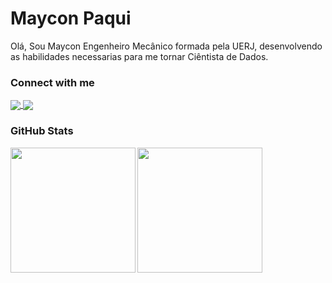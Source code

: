 <h1>
    <span>Maycon Paqui</span>
</h1>
<div>
    <p align="left">
      <a>
         Olá, Sou Maycon Engenheiro Mecânico formada pela UERJ, desenvolvendo as habilidades necessarias para me tornar Ciêntista de Dados.    
      </a>
    </p>
</div>

<div>
    <h3 align="left">Connect with me</h3>
    <a href="mailto:pm.maycon@gmail.com" target="_blank">
      <img align="center" src="https://img.shields.io/badge/-Email-000?style=for-the-badge&logo=gmail&logoColor=5E81AC&color:FFF"/>
    </a>
    <a href="https://br.linkedin.com/in/maycon-marciano" target="_blank">
      <img align="center" src="https://img.shields.io/badge/-LinkedIn-000?style=for-the-badge&logo=linkedin&logoColor=5E81AC&color:FFF"/>
    </a>
</div>

<div>
    <h3 align="left">GitHub Stats</h3>
    <p align="left">
        <a href="https://github.com/anuraghazra/github-readme-stats" target="_blank">
          <img height=200 align="left" src="https://github-readme-stats-git-masterrstaa-rickstaa.vercel.app/api?username=Mayconpm&&hide_title=true&show_icons=true&include_all_commits=true&count_private=true&theme=nord&bg_color=EB545400" />
        </a>
        <a href="https://github.com/anuraghazra/github-readme-stats" target="_blank">
          <img height=200 align="center" src="https://github-readme-stats.vercel.app/api/top-langs?username=Mayconpm&theme=nord&bg_color=EB545400&layout=compact"/>
        </a>
    </p>
</div>    
<!--     <br>
    <a href="https://streak-stats.demolab.com/demo/" target="_blank">
        <img height=200 align="right" src="https://streak-stats.demolab.com?user=Mayconpm&theme=nord&background=EB545400"/>  
    </a> -->
<!-- <div>
    <h3 align="left">Principais Projetos</h3>
    <p align="left">
      <a href="https://github.com/Mayconpm/CS50x_2021">
         <img width="50%" src="https://github-readme-stats.vercel.app/api/pin/?username=Mayconpm&repo=CS50x_2021&show_icons=true&theme=nord&bg_color=EB545400" />     
      </a>
      <a href="https://github.com/Mayconpm/ANN_MATLAB">
        <img width="43%" src="https://github-readme-stats.vercel.app/api/pin/?username=Mayconpm&repo=ANN_MATLAB&show_icons=true&theme=nord&bg_color=EB545400"/>
      </a>
    </p>
</div> -->
